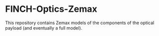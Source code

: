 # FINCH-Optics-Zemax
This repository contains Zemax models of the components of the optical payload (and eventually a full model).
